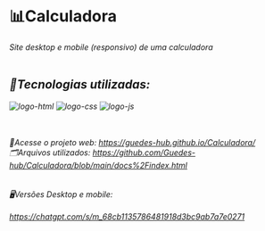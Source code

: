<h1>📊Calculadora
</h1>


  <i>Site desktop e mobile (responsivo) de uma calculadora 
<br>
<br>



<h2>🤖Tecnologias utilizadas:</h2>


 <img src="https://img.shields.io/badge/HTML5-E34F26?style=for-the-badge&logo=html5&logoColor=white" alt="logo-html"  />
 <img src="https://img.shields.io/badge/CSS3-1572B6?style=for-the-badge&logo=css3&logoColor=white" alt="logo-css" />
  <img src="https://img.shields.io/badge/JavaScript-F7DF1E?style=for-the-badge&logo=JavaScript&logoColor=white" alt="logo-js" />
<br>
<br>
<br>

🚀Acesse o projeto web: https://guedes-hub.github.io/Calculadora/
<br>
🗂️Arquivos utilizados: https://github.com/Guedes-hub/Calculadora/blob/main/docs%2Findex.html
<br>
<br>
<br>
🖥️Versões Desktop e mobile: 
<br>
<br>
https://chatgpt.com/s/m_68cb1135786481918d3bc9ab7a7e0271


